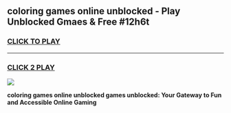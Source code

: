 
## coloring games online unblocked - Play Unblocked Gmaes & Free #12h6t
<h3>
<a href="https://news.freeplayer.one?title=coloring_games_online_unblocked&ref=27F">CLICK TO PLAY</a></h3>
<hr>

<h3>
<a href="https://news.freeplayer.one?title=coloring_games_online_unblocked&ref=27F">CLICK 2 PLAY</a>
  
</h3>

<a href="https://news.freeplayer.one?title=coloring_games_online_unblocked&ref=27F/"><img src="https://clearcache.store/games.png"></a>


**coloring games online unblocked games unblocked: Your Gateway to Fun and Accessible Online Gaming**
